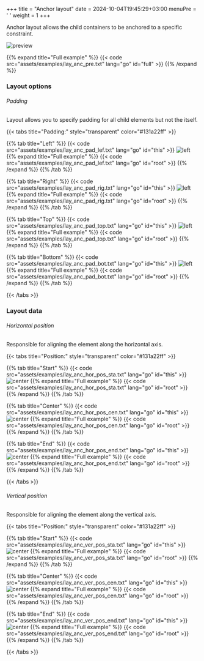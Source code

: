 +++
title = "Anchor layout"
date = 2024-10-04T19:45:29+03:00
menuPre = '<i class="fa-solid fa-fw fa-sm fa-anchor"></i> '
weight = 1
+++

Anchor layout allows the child containers to be anchored to a specific constraint.

![preview](examples/lay_anc_pre.png)

{{% expand title="Full example" %}}
{{< code src="assets/examples/lay_anc_pre.txt" lang="go" id="full" >}}
{{% /expand %}}

### Layout options

###### Padding

Layout allows you to specify padding for all child elements but not the itself.

{{< tabs title="Padding:" style="transparent" color="#131a22ff" >}}

{{% tab title="Left" %}}
{{< code src="assets/examples/lay_anc_pad_lef.txt" lang="go" id="this" >}}
![left](examples/lay_anc_pad_lef.png)
{{% expand title="Full example" %}}
{{< code src="assets/examples/lay_anc_pad_lef.txt" lang="go" id="root" >}}
{{% /expand %}}
{{% /tab %}}

{{% tab title="Right" %}}
{{< code src="assets/examples/lay_anc_pad_rig.txt" lang="go" id="this" >}}
![left](examples/lay_anc_pad_rig.png)
{{% expand title="Full example" %}}
{{< code src="assets/examples/lay_anc_pad_rig.txt" lang="go" id="root" >}}
{{% /expand %}}
{{% /tab %}}

{{% tab title="Top" %}}
{{< code src="assets/examples/lay_anc_pad_top.txt" lang="go" id="this" >}}
![left](examples/lay_anc_pad_top.png)
{{% expand title="Full example" %}}
{{< code src="assets/examples/lay_anc_pad_top.txt" lang="go" id="root" >}}
{{% /expand %}}
{{% /tab %}}

{{% tab title="Bottom" %}}
{{< code src="assets/examples/lay_anc_pad_bot.txt" lang="go" id="this" >}}
![left](examples/lay_anc_pad_bot.png)
{{% expand title="Full example" %}}
{{< code src="assets/examples/lay_anc_pad_bot.txt" lang="go" id="root" >}}
{{% /expand %}}
{{% /tab %}}

{{< /tabs >}}

### Layout data

###### Horizontal position

Responsible for aligning the element along the horizontal axis.

{{< tabs title="Position:" style="transparent" color="#131a22ff" >}}

{{% tab title="Start" %}}
{{< code src="assets/examples/lay_anc_hor_pos_sta.txt" lang="go" id="this" >}}
![center](examples/lay_anc_hor_pos_sta.png)
{{% expand title="Full example" %}}
{{< code src="assets/examples/lay_anc_hor_pos_sta.txt" lang="go" id="root" >}}
{{% /expand %}}
{{% /tab %}}

{{% tab title="Center" %}}
{{< code src="assets/examples/lay_anc_hor_pos_cen.txt" lang="go" id="this" >}}
![center](examples/lay_anc_hor_pos_cen.png)
{{% expand title="Full example" %}}
{{< code src="assets/examples/lay_anc_hor_pos_cen.txt" lang="go" id="root" >}}
{{% /expand %}}
{{% /tab %}}

{{% tab title="End" %}}
{{< code src="assets/examples/lay_anc_hor_pos_end.txt" lang="go" id="this" >}}
![center](examples/lay_anc_hor_pos_end.png)
{{% expand title="Full example" %}}
{{< code src="assets/examples/lay_anc_hor_pos_end.txt" lang="go" id="root" >}}
{{% /expand %}}
{{% /tab %}}

{{< /tabs >}}

###### Vertical position

Responsible for aligning the element along the vertical axis.

{{< tabs title="Position:" style="transparent" color="#131a22ff" >}}

{{% tab title="Start" %}}
{{< code src="assets/examples/lay_anc_ver_pos_sta.txt" lang="go" id="this" >}}
![center](examples/lay_anc_ver_pos_sta.png)
{{% expand title="Full example" %}}
{{< code src="assets/examples/lay_anc_ver_pos_sta.txt" lang="go" id="root" >}}
{{% /expand %}}
{{% /tab %}}

{{% tab title="Center" %}}
{{< code src="assets/examples/lay_anc_ver_pos_cen.txt" lang="go" id="this" >}}
![center](examples/lay_anc_ver_pos_cen.png)
{{% expand title="Full example" %}}
{{< code src="assets/examples/lay_anc_ver_pos_cen.txt" lang="go" id="root" >}}
{{% /expand %}}
{{% /tab %}}

{{% tab title="End" %}}
{{< code src="assets/examples/lay_anc_ver_pos_end.txt" lang="go" id="this" >}}
![center](examples/lay_anc_ver_pos_end.png)
{{% expand title="Full example" %}}
{{< code src="assets/examples/lay_anc_ver_pos_end.txt" lang="go" id="root" >}}
{{% /expand %}}
{{% /tab %}}

{{< /tabs >}}
